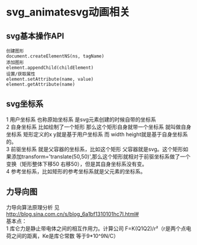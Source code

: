 # svg_animatesvg动画相关

## svg基本操作API
```
创建图形
document.createElementNS(ns, tagName)
添加图形
element.appendChild(childElement)
设置/获取属性
element.setAttribute(name, value)
element.getAttribute(name)
```
## svg坐标系
1 用户坐标系 也称原始坐标系 是svg元素创建的时候自带的坐标系  
2 自身坐标系 比如绘制了一个矩形 那么这个矩形自身就带一个坐标系 就叫做自身坐标系 矩形定义的x y就是基于用户坐标系 而 width height就是基于自身坐标系的。  
3 前驱坐标系 就是父容器的坐标系，比如这个矩形 父容器就是svg。这个矩形如果添加transform='translate(50,50)',那么这个矩形就相对于前驱坐标系做了一个变换（矩形整体下移50 右移50），但是其自身坐标系没有变。  
4 参考坐标系，比如矩形的参考坐标系就是父元素的坐标系。

## 力导向图
力导向算法原理分析 见 http://blog.sina.com.cn/s/blog_6a1bf1310101hc7l.html#  
基本点：  
1 库仑力是静止带电体之间的相互作用力。计算公司 F=K(Q1Q2)/r²（r是两个点电荷之间的距离，Ke是库仑常数 等于9*10^9N/C）
